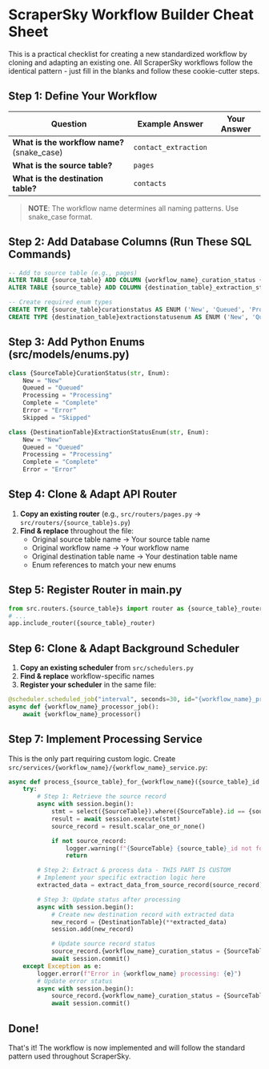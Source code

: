 # ScraperSky Workflow Builder Cheat Sheet

This is a practical checklist for creating a new standardized workflow by cloning and adapting an existing one. All ScraperSky workflows follow the identical pattern - just fill in the blanks and follow these cookie-cutter steps.

## Step 1: Define Your Workflow

| Question                                    | Example Answer       | Your Answer |
| ------------------------------------------- | -------------------- | ----------- |
| **What is the workflow name?** (snake_case) | `contact_extraction` |             |
| **What is the source table?**               | `pages`              |             |
| **What is the destination table?**          | `contacts`           |             |

> **NOTE**: The workflow name determines all naming patterns. Use snake_case format.

## Step 2: Add Database Columns (Run These SQL Commands)

```sql
-- Add to source table (e.g., pages)
ALTER TABLE {source_table} ADD COLUMN {workflow_name}_curation_status {source_table}curationstatus NOT NULL DEFAULT 'New';
ALTER TABLE {source_table} ADD COLUMN {destination_table}_extraction_status {destination_table}extractionstatusenum NULL;

-- Create required enum types
CREATE TYPE {source_table}curationstatus AS ENUM ('New', 'Queued', 'Processing', 'Complete', 'Error', 'Skipped');
CREATE TYPE {destination_table}extractionstatusenum AS ENUM ('New', 'Queued', 'Processing', 'Complete', 'Error');
```

## Step 3: Add Python Enums (src/models/enums.py)

```python
class {SourceTable}CurationStatus(str, Enum):
    New = "New"
    Queued = "Queued"
    Processing = "Processing"
    Complete = "Complete"
    Error = "Error"
    Skipped = "Skipped"

class {DestinationTable}ExtractionStatusEnum(str, Enum):
    New = "New"
    Queued = "Queued"
    Processing = "Processing"
    Complete = "Complete"
    Error = "Error"
```

## Step 4: Clone & Adapt API Router

1. **Copy an existing router** (e.g., `src/routers/pages.py` → `src/routers/{source_table}s.py`)
2. **Find & replace** throughout the file:
   - Original source table name → Your source table name
   - Original workflow name → Your workflow name
   - Original destination table name → Your destination table name
   - Enum references to match your new enums

## Step 5: Register Router in main.py

```python
from src.routers.{source_table}s import router as {source_table}_router
# ...
app.include_router({source_table}_router)
```

## Step 6: Clone & Adapt Background Scheduler

1. **Copy an existing scheduler** from `src/schedulers.py`
2. **Find & replace** workflow-specific names
3. **Register your scheduler** in the same file:

```python
@scheduler.scheduled_job("interval", seconds=30, id="{workflow_name}_processor")
async def {workflow_name}_processor_job():
    await {workflow_name}_processor()
```

## Step 7: Implement Processing Service

This is the only part requiring custom logic. Create `src/services/{workflow_name}/{workflow_name}_service.py`:

```python
async def process_{source_table}_for_{workflow_name}({source_table}_id: UUID) -> None:
    try:
        # Step 1: Retrieve the source record
        async with session.begin():
            stmt = select({SourceTable}).where({SourceTable}.id == {source_table}_id)
            result = await session.execute(stmt)
            source_record = result.scalar_one_or_none()

            if not source_record:
                logger.warning(f"{SourceTable} {source_table}_id not found")
                return

        # Step 2: Extract & process data - THIS PART IS CUSTOM
        # Implement your specific extraction logic here
        extracted_data = extract_data_from_source_record(source_record)

        # Step 3: Update status after processing
        async with session.begin():
            # Create new destination record with extracted data
            new_record = {DestinationTable}(**extracted_data)
            session.add(new_record)

            # Update source record status
            source_record.{workflow_name}_curation_status = {SourceTable}CurationStatus.Complete
            await session.commit()
    except Exception as e:
        logger.error(f"Error in {workflow_name} processing: {e}")
        # Update error status
        async with session.begin():
            source_record.{workflow_name}_curation_status = {SourceTable}CurationStatus.Error
            await session.commit()
```

## Done!

That's it! The workflow is now implemented and will follow the standard pattern used throughout ScraperSky.
